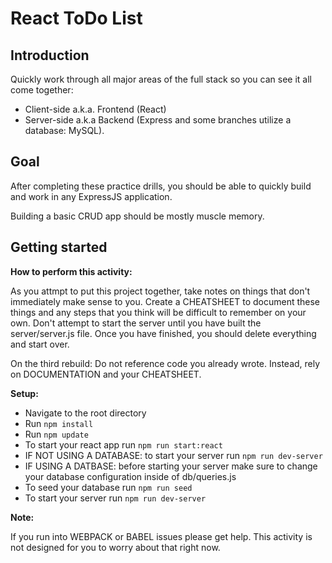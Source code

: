 # React ToDo List

## Introduction

Quickly work through all major areas of the full stack so you can see it all come together:

- Client-side a.k.a. Frontend (React)
- Server-side a.k.a Backend (Express and some branches utilize a database: MySQL).

## Goal

After completing these practice drills, you should be able to quickly build and work in any ExpressJS application.

Building a basic CRUD app should be mostly muscle memory.

## Getting started

**How to perform this activity:**

As you attmpt to put this project together, take notes on things that don't immediately make sense to you. Create a CHEATSHEET to document these things and any steps that you think will be difficult to remember on your own. Don't attempt to start the server until you have built the server/server.js file. Once you have finished, you should delete everything and start over.

On the third rebuild: Do not reference code you already wrote. Instead, rely on DOCUMENTATION and your CHEATSHEET.

**Setup:**

- Navigate to the root directory
- Run `npm install`
- Run `npm update`
- To start your react app run `npm run start:react`
- IF NOT USING A DATABASE: to start your server run `npm run dev-server`
- IF USING A DATBASE: before starting your server make sure to change your database configuration inside of db/queries.js
- To seed your database run `npm run seed`
- To start your server run `npm run dev-server`

**Note:**

If you run into WEBPACK or BABEL issues please get help. This activity is not designed for you to worry about that right now.
